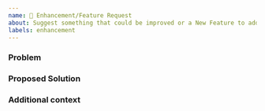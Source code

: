```yaml
---
name: 🚀 Enhancement/Feature Request
about: Suggest something that could be improved or a New Feature to add
labels: enhancement
---
```


<!--
Welcome! Thanks for thinking of a way to improve mpl_visual_context. If this solves a problem for you, then it probably solves that problem for lots of people! So the whole community will benefit from this request.


Before creating a new feature request please search the issues for relevant feature requests.
-->

### Problem

<!-- Provide a clear and concise description of what problem this feature will solve. For example:

* I'm always frustrated when [...] because [...]
* I would like it if [...] happened when I [...] because [...]
-->

### Proposed Solution

<!-- Provide a clear and concise description of a way to accomplish what you want. For example:

* Add an option so that when [...]  [...] will happen
 -->

### Additional context

<!-- Add any other context or screenshots about the feature request here. You can also include links to examples of other programs that have something similar to your request. For example:

* Another project [...] solved this by [...]
-->

